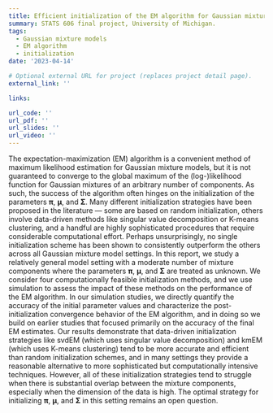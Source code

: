 ```yaml
---
title: Efficient initialization of the EM algorithm for Gaussian mixture models
summary: STATS 606 final project, University of Michigan.
tags:
  - Gaussian mixture models
  - EM algorithm
  - initialization
date: '2023-04-14'

# Optional external URL for project (replaces project detail page).
external_link: ''

links:

url_code: ''
url_pdf: ''
url_slides: ''
url_video: ''
---
```


The expectation-maximization (EM) algorithm is a convenient method of maximum likelihood estimation for Gaussian mixture models, but it is not guaranteed to converge to the global maximum of the (log-)likelihood function for Gaussian mixtures of an arbitrary number of components. As such, the success of the algorithm often hinges on the initialization of the parameters $\boldsymbol{\pi}$, $\boldsymbol{\mu}$, and $\boldsymbol{\Sigma}$. Many different initialization strategies have been proposed in the literature — some are based on random initialization, others involve data-driven methods like singular value decomposition or K-means clustering, and a handful are highly sophisticated procedures that require considerable computational effort. Perhaps unsurprisingly, no single initialization scheme has been shown to consistently outperform the others across all Gaussian mixture model settings. In this report, we study a relatively general model setting with a moderate number of mixture components where the parameters $\boldsymbol{\pi}$, $\boldsymbol{\mu}$, and $\boldsymbol{\Sigma}$ are treated as unknown. We consider four computationally feasible initialization methods, and we use simulation to assess the impact of these methods on the performance of the EM algorithm. In our simulation studies, we directly quantify the accuracy of the initial parameter values and characterize the post-initialization convergence behavior of the EM algorithm, and in doing so we build on earlier studies that focused primarily on the accuracy of the final EM estimates. Our results demonstrate that data-driven initialization strategies like svdEM (which uses singular value decomposition) and kmEM (which uses K-means clustering) tend to be more accurate and efficient than random initialization schemes, and in many settings they provide a reasonable alternative to more sophisticated but computationally intensive techniques. However, all of these initialization strategies tend to struggle when there is substantial overlap between the mixture components, especially when the dimension of the data is high. The optimal strategy for initializing $\boldsymbol{\pi}$, $\boldsymbol{\mu}$, and $\boldsymbol{\Sigma}$ in this setting remains an open question.
